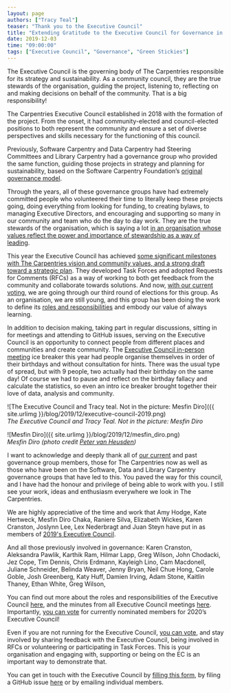 ```yaml
---
layout: page
authors: ["Tracy Teal"]
teaser: "Thank you to the Executive Council"
title: "Extending Gratitude to the Executive Council for Governance in 2019"
date: 2019-12-03
time: "09:00:00"
tags: ["Executive Council", "Governance", "Green Stickies"]
---
```


The Executive Council is the governing body of The Carpentries responsible for its strategy and sustainability. As a community council, they are the true stewards of the organisation, guiding the project, listening to, reflecting on and making decisions on behalf of the community. That is a big responsibility! 

The Carpentries Executive Council established in 2018 with the formation of the project. From the onset, it had community-elected and council-elected positions to both represent the community and ensure a set of diverse perspectives and skills necessary for the functioning of this council. 

Previously, Software Carpentry and Data Carpentry had Steering Committees and Library Carpentry had a governance group who provided the same function, guiding those projects in strategy and planning for sustainability, based on the Software Carpentry Foundation’s [original governance model](https://software-carpentry.org/blog/2014/12/scf-governance.html).

Through the years, all of these governance groups have had extremely committed people who volunteered their time to literally keep these projects going, doing everything from looking for funding, to creating bylaws, to managing Executive Directors, and encouraging and supporting so many in our community and team who do the day to day work. They are the true stewards of the organisation, which is saying a lot [in an organisation whose values reflect the power and importance of stewardship as a way of leading](https://carpentries.org/values).

This year the Executive Council has achieved [some significant milestones with The Carpentries vision and community values, and a strong draft toward a strategic plan](https://carpentries.org/blog/2019/11/ec-meeting-2019/). They developed Task Forces and adopted Requests for Comments (RFCs) as a way of working to both get feedback from the community and collaborate towards solutions. And now, [with our current voting](https://carpentries.org/blog/2019/12/executive-council-elections-2020/), we are going through our third round of elections for this group. As an organisation, we are still young, and this group has been doing the work to define its [roles and responsibilities](https://docs.carpentries.org/topic_folders/governance/bylaws.html#executive-council) and embody our value of always learning. 

In addition to  decision making, taking part in regular discussions, sitting in for meetings and attending to GitHub issues, serving on the Executive Council is an opportunity to connect people from different places and communities and create community. The [Executive Council in-person meeting](https://carpentries.org/blog/2019/11/ec-meeting-2019/) ice breaker this year had people organise themselves in order of their birthdays and without consultation for hints. There was the usual type of spread, but with 9 people, two actually had their birthday on the same day! Of course we had to pause and reflect on the birthday fallacy and calculate the statistics, so even an intro ice breaker brought together their love of data, analysis and community. 

![The Executive Council and Tracy teal. Not in the picture: Mesfin Diro]({{ site.urlimg }}/blog/2019/12/executive-council-2019.png)
<br/>_The Executive Council and Tracy Teal. Not in the picture: Mesfin Diro_

![Mesfin Diro]({{ site.urlimg }}/blog/2019/12/mesfin_diro.png)
<br/>_Mesfin Diro (photo credit [Peter van Heusden](https://twitter.com/pvanheus/status/1200857024369692672?s=20))_


I want to acknowledge and deeply thank all of [our current](http://static.carpentries.org/governance/) and past governance group members, those for The Carpentries now as well as those who have been on the Software, Data and Library Carpentry governance groups that have led to this. You paved the way for this council, and I have had the honour and privilege of being able to work with you. I still see your work, ideas and enthusiasm everywhere we look in The Carpentries. 

We are highly appreciative of the time and work that Amy Hodge, Kate Hertweck, Mesfin Diro Chaka, Raniere Silva, Elizabeth Wickes, Karen Cranston, Joslynn Lee, Lex Nederbragt and Juan Steyn have put in as members of [2019's Executive Council](https://carpentries.org/governance/#current-executive-council-members).

And all those previously involved in governance: Karen Cranston, Aleksandra Pawlik, Karthik Ram, Hilmar Lapp, Greg Wilson, John Chodacki, Jez Cope, Tim Dennis, Chris Erdmann, Kayleigh Lino, Cam Macdonell, Juliane Schneider,  Belinda Weaver, Jenny Bryan, Neil Chue Hong, Carole Goble, Josh Greenberg, Katy Huff, Damien Irving, Adam Stone, Kaitlin Thaney, Ethan White, Greg Wilson, 

You can find out more about the roles and responsibilities of the Executive Council [here](https://carpentries.org/governance/#past-executive-council-members), and the minutes from all Executive Council meetings [here](https://github.com/carpentries/executive-council-info/tree/master/minutes). Importantly, [you can vote](https://carpentries.org/blog/2019/12/executive-council-elections-2020/) for currently nominated members for 2020’s Executive Council! 

Even if you are not running for the Executive Council, [you can vote](https://carpentries.org/blog/2019/12/executive-council-elections-2020/), and stay involved by sharing feedback with the Executive Council, being involved in RFCs or volunteering or participating in Task Forces. This is your organisation and engaging with, supporting or being on the EC is an important way to demonstrate that. 

You can get in touch with the Executive Council by [filling this form](https://docs.google.com/forms/d/e/1FAIpQLScdo7AlYfeQN-z5dnO-p8KVI8t17kQUc1VH-Cvrlga5txIwCA/viewform), by filing a GitHub issue [here](https://github.com/carpentries/executive-council-info/issues) or by emailing individual members. 
